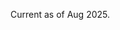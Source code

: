 Current as of Aug 2025.

<object data="../cv_agu_2025.pdf" width="1000" height="1000" type='application/pdf'></object>
